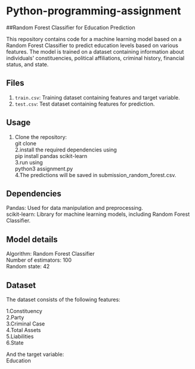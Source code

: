 # Python-programming-assignment
##Random Forest Classifier for Education Prediction

This repository contains code for a machine learning model based on a Random Forest Classifier to predict education levels based on various features. The model is trained on a dataset containing information about individuals' constituencies, political affiliations, criminal history, financial status, and state.

## Files

1. `train.csv`: Training dataset containing features and target variable.
2. `test.csv`: Test dataset containing features for prediction.

## Usage

1. Clone the repository: <br>
git clone <repository-url><br>
2.install the required dependencies using<br>
pip install pandas scikit-learn<br>
3.run using<br>
python3 assignment.py<br>
4.The predictions will be saved in submission_random_forest.csv.<br>

## Dependencies<br>
Pandas: Used for data manipulation and preprocessing.<br>
scikit-learn: Library for machine learning models, including Random Forest Classifier.<br>

## Model details
Algorithm: Random Forest Classifier<br>
Number of estimators: 100<br>
Random state: 42<br>

## Dataset
The dataset consists of the following features:<br>

1.Constituency<br>
2.Party<br>
3.Criminal Case <br>
4.Total Assets<br>
5.Liabilities<br>
6.State<br>

And the target variable:<br>
Education<br>











